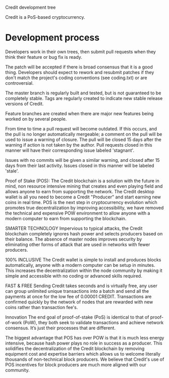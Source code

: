 
Credit development tree

Credit is a PoS-based cryptocurrency.

Development process
===========================

Developers work in their own trees, then submit pull requests when
they think their feature or bug fix is ready.

The patch will be accepted if there is broad consensus that it is a
good thing.  Developers should expect to rework and resubmit patches
if they don't match the project's coding conventions (see coding.txt)
or are controversial.

The master branch is regularly built and tested, but is not guaranteed
to be completely stable. Tags are regularly created to indicate new
stable release versions of Credit.

Feature branches are created when there are major new features being
worked on by several people.

From time to time a pull request will become outdated. If this occurs, and
the pull is no longer automatically mergeable; a comment on the pull will
be used to issue a warning of closure. The pull will be closed 15 days
after the warning if action is not taken by the author. Pull requests closed
in this manner will have their corresponding issue labeled 'stagnant'.

Issues with no commits will be given a similar warning, and closed after
15 days from their last activity. Issues closed in this manner will be 
labeled 'stale'.

Proof of Stake (POS): The Credit blockchain is a solution with the future in mind, non resource intensive mining that creates and even playing field and allows anyone to earn from supporting the network. The Credit desktop wallet is all you need to become a Credit "Producer" and start earning new coins in real time. POS is the next step in cryptocurrency evolution which promotes true decentralization by improving accessibility, we have removed the technical and expensive POW environment to allow anyone with a modern computer to earn from supporting the blockchain.

SMARTER TECHNOLOGY Impervious to typical attacks, the Credit blockchain completely ignores hash power and selects producers based on their balance. The absence of master nodes improves security by eliminating other forms of attack that are used in networks with fewer producers.

100% INCLUSIVE The Credit wallet is simple to install and produces blocks automatically, anyone with a modern computer can be setup in minutes. This increases the decentralization within the node community by making it simple and accessible with no coding or advanced skills required.

FAST & FREE Sending Credit takes seconds and is virtually free, any user can group unlimited unique transactions into a batch and send all the payments at once for the low fee of 0.00001 CREDIT. Transactions are confirmed quickly by the network of nodes that are rewarded with new coins rather than transaction fee's.

Innovation The end goal of proof-of-stake (PoS) is identical to that of proof-of-work (PoW), they both seek to validate transactions and achieve network consensus. It’s just their processes that are different.

The biggest advantage that POS has over POW is that it is much less energy intensive, because hash power plays no role in success as a producer. This solidifies the decentralization of the Credit blockchain by removing equipment cost and expertise barriers which allows us to welcome literally thousands of non-technical block producers. We believe that Credit's use of POS incentives for block producers are much more aligned with our community.
